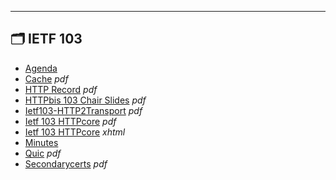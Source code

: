 

---

## 🗂️ IETF 103

- [Agenda](agenda.md) 
- [Cache](cache.pdf) _pdf_
- [HTTP Record](http-record.pdf) _pdf_
- [HTTPbis 103 Chair Slides](httpbis-103-chair-slides.pdf) _pdf_
- [Ietf103-HTTP2Transport](IETF103-HTTP2Transport.pdf) _pdf_
- [Ietf 103 HTTPcore](ietf-103-httpcore.pdf) _pdf_
- [Ietf 103 HTTPcore](ietf-103-httpcore.xhtml) _xhtml_
- [Minutes](minutes.md) 
- [Quic](quic.pdf) _pdf_
- [Secondarycerts](secondarycerts.pdf) _pdf_